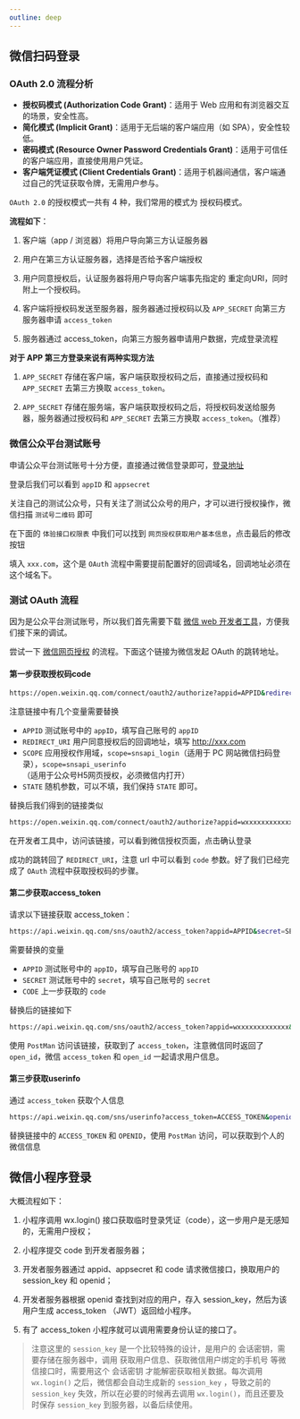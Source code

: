 ```yaml
---
outline: deep
---
```


## 微信扫码登录

### OAuth 2.0 流程分析

- **授权码模式 (Authorization Code Grant)**：适用于 Web 应用和有浏览器交互的场景，安全性高。
- **简化模式 (Implicit Grant)**：适用于无后端的客户端应用（如 SPA），安全性较低。
- **密码模式 (Resource Owner Password Credentials Grant)**：适用于可信任的客户端应用，直接使用用户凭证。
- **客户端凭证模式 (Client Credentials Grant)**：适用于机器间通信，客户端通过自己的凭证获取令牌，无需用户参与。

`OAuth 2.0` 的授权模式一共有 4 种，我们常用的模式为 授权码模式。

**流程如下**：

1. 客户端（app / 浏览器）将用户导向第三方认证服务器


2. 用户在第三方认证服务器，选择是否给予客户端授权


3. 用户同意授权后，认证服务器将用户导向客户端事先指定的 重定向URI，同时附上一个授权码。


4. 客户端将授权码发送至服务器，服务器通过授权码以及 `APP_SECRET` 向第三方服务器申请 `access_token`


5. 服务器通过 access_token，向第三方服务器申请用户数据，完成登录流程

**对于 APP 第三方登录来说有两种实现方法**

1. `APP_SECRET` 存储在客户端，客户端获取授权码之后，直接通过授权码和 `APP_SECRET` 去第三方换取 `access_token`。


2. `APP_SECRET` 存储在服务端，客户端获取授权码之后，将授权码发送给服务器，服务器通过授权码和 `APP_SECRET` 去第三方换取 `access_token`。（推荐）

### 微信公众平台测试账号

申请公众平台测试账号十分方便，直接通过微信登录即可，[登录地址](https://mp.weixin.qq.com/debug/cgi-bin/sandbox?t=sandbox/login)

登录后我们可以看到 `appID` 和 `appsecret`

关注自己的测试公众号，只有关注了测试公众号的用户，才可以进行授权操作，微信扫描 `测试号二维码` 即可

在下面的 `体验接口权限表` 中我们可以找到 `网页授权获取用户基本信息`，点击最后的修改按钮

填入 `xxx.com`，这个是 `OAuth` 流程中需要提前配置好的回调域名，回调地址必须在这个域名下。

### 测试 OAuth 流程

因为是公众平台测试账号，所以我们首先需要下载 [微信 web 开发者工具](https://developers.weixin.qq.com/doc/offiaccount/OA_Web_Apps/Web_Developer_Tools.html)，方便我们接下来的调试。

尝试一下 [微信网页授权](https://developers.weixin.qq.com/doc/offiaccount/OA_Web_Apps/Wechat_webpage_authorization.html) 的流程。下面这个链接为微信发起 OAuth 的跳转地址。

#### 第一步获取授权码code
```bash
https://open.weixin.qq.com/connect/oauth2/authorize?appid=APPID&redirect_uri=REDIRECT_URI&response_type=code&scope=SCOPE&state=STATE#wechat_redirect
```

注意链接中有几个变量需要替换

- `APPID` 测试账号中的 `appID`，填写自己账号的 `appID`
- `REDIRECT_URI` 用户同意授权后的回调地址，填写 http://xxx.com
- `SCOPE` 应用授权作用域，`scope=snsapi_login`（适用于 PC 网站微信扫码登录），`scope=snsapi_userinfo`（适用于公众号H5网页授权，必须微信内打开）
- `STATE` 随机参数，可以不填，我们保持 `STATE` 即可。

替换后我们得到的链接类似

```bash
https://open.weixin.qq.com/connect/oauth2/authorize?appid=wxxxxxxxxxxxxx&redirect_uri=http://xxx.com&response_type=code&scope=snsapi_userinfo&state=STATE#wechat_redirect
```
在开发者工具中，访问该链接，可以看到微信授权页面，点击确认登录

成功的跳转回了 `REDIRECT_URI`，注意 url 中可以看到 `code` 参数。好了我们已经完成了 `OAuth` 流程中获取授权码的步骤。

#### 第二步获取access_token

请求以下链接获取 access_token：

```bash
https://api.weixin.qq.com/sns/oauth2/access_token?appid=APPID&secret=SECRET&code=CODE&grant_type=authorization_code
```

需要替换的变量

- `APPID` 测试账号中的 `appID`，填写自己账号的 `appID`
- `SECRET` 测试账号中的 `secret`，填写自己账号的 `secret`
- `CODE` 上一步获取的 `code`

替换后的链接如下

```bash
https://api.weixin.qq.com/sns/oauth2/access_token?appid=wxxxxxxxxxxxxx&secret=xxxxxxxxx&code=xxxxxxxxxxxxxxx&grant_type=authorization_code
```

使用 `PostMan` 访问该链接，获取到了 `access_token`，注意微信同时返回了 `open_id`，微信 `access_token` 和 `open_id` 一起请求用户信息。

#### 第三步获取userinfo

通过 `access_token` 获取个人信息

```bash
https://api.weixin.qq.com/sns/userinfo?access_token=ACCESS_TOKEN&openid=OPENID&lang=zh_CN
```

替换链接中的 `ACCESS_TOKEN` 和 `OPENID`，使用 `PostMan` 访问，可以获取到个人的微信信息


## 微信小程序登录

大概流程如下：

1. 小程序调用 wx.login() 接口获取临时登录凭证（code），这一步用户是无感知的，无需用户授权；


2. 小程序提交 code 到开发者服务器；


3. 开发者服务器通过 appid、appsecret 和 code 请求微信接口，换取用户的 session_key 和 openid；


4. 开发者服务器根据 openid 查找到对应的用户，存入 session_key，然后为该用户生成 access_token （JWT）返回给小程序。


5. 有了 access_token 小程序就可以调用需要身份认证的接口了。

> 注意这里的 `session_key` 是一个比较特殊的设计，是用户的 会话密钥，需要存储在服务器中，调用 获取用户信息、获取微信用户绑定的手机号 等微信接口时，需要用这个 会话密钥 才能解密获取相关数据。每次调用 `wx.login()` 之后，微信都会自动生成新的 `session_key` ，导致之前的 `session_key` 失效，所以在必要的时候再去调用 `wx.login()`，而且还要及时保存 `session_key` 到服务器，以备后续使用。